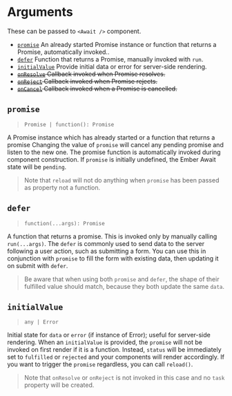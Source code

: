 # Arguments

These can be passed to `<Await />` component.

- [`promise`](#promise) An already started Promise instance or function that returns a Promise, automatically invoked..
- [`defer`](#defer) Function that returns a Promise, manually invoked with `run`.
- [`initialValue`](#initialvalue) Provide initial data or error for server-side rendering.
- ~~[`onResolve`](#onresolve) Callback invoked when Promise resolves.~~
- ~~[`onReject`](#onreject) Callback invoked when Promise rejects.~~
- ~~[`onCancel`](#oncancel) Callback invoked when a Promise is cancelled.~~

## `promise`

> `Promise | function(): Promise`

A Promise instance which has already started or a function that returns a promise Changing the value of `promise` will cancel any pending promise and listen to the new one. The promise function is automatically invoked during component construction. If `promise` is initially undefined, the Ember Await state will be `pending`.

> Note that `reload` will not do anything when `promise` has been passed as property not a function.

## `defer`

> `function(...args): Promise`

A function that returns a promise. This is invoked only by manually calling `run(...args)`. The `defer` is commonly used to send data to the server following a user action, such as submitting a form. You can use this in conjunction with `promise` to fill the form with existing data, then updating it on submit with `defer`.

> Be aware that when using both `promise` and `defer`, the shape of their fulfilled value should match, because they both update the same `data`.

## `initialValue`

> `any | Error`

Initial state for `data` or `error` \(if instance of Error\); useful for server-side rendering. When an `initialValue` is provided, the `promise` will not be invoked on first render if it is a function. Instead, `status` will be immediately set to `fulfilled` or `rejected` and your components will render accordingly. If you want to trigger the `promise` regardless, you can call `reload()`.

> Note that `onResolve` or `onReject` is not invoked in this case and no `task` property will be created.
